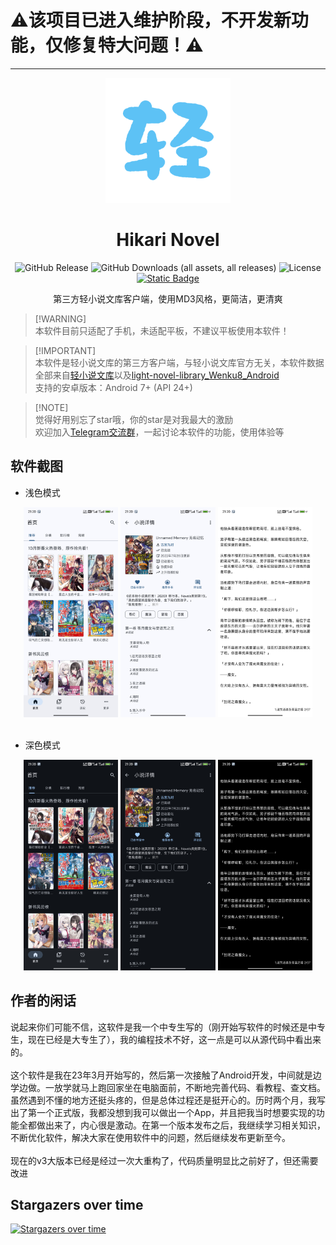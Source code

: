 # ⚠️该项目已进入维护阶段，不开发新功能，仅修复特大问题！⚠️
<hr>

<div align="center">

  <div align="center">
    <img src="./README/logo.png" alt="Logo" height="200">
  </div>

  # Hikari Novel

  <div>
    <img alt="GitHub Release" src="https://img.shields.io/github/v/release/15dd/wenku8reader?style=for-the-badge&color=%23408A23">
    <img alt="GitHub Downloads (all assets, all releases)" src="https://img.shields.io/github/downloads/15dd/wenku8reader/total?style=for-the-badge&color=%23478da7">
    <img alt="License" src="https://img.shields.io/badge/License-MIT-Green?style=for-the-badge&color=rgb(164%2C25%2C49)">
    <a href="https://t.me/+JH2H3VpET7ozMTU9"><img alt="Static Badge" src="https://img.shields.io/badge/Telegram-Join%20Group-blue?style=for-the-badge&logo=telegram"></a>
  </div>

  <p align="center"><font>第三方轻小说文库客户端，使用MD3风格，更简洁，更清爽</font></p>
  
</div>

> [!WARNING]\
> 本软件目前只适配了手机，未适配平板，不建议平板使用本软件！

> [!IMPORTANT]\
> 本软件是轻小说文库的第三方客户端，与轻小说文库官方无关，本软件数据全部来自[轻小说文库](https://www.wenku8.cc)以及[light-novel-library_Wenku8_Android](https://github.com/MewX/light-novel-library_Wenku8_Android)\
> 支持的安卓版本：Android 7+ (API 24+)

> [!NOTE]\
> 觉得好用别忘了star哦，你的star是对我最大的激励\
> 欢迎加入[Telegram交流群](https://t.me/+JH2H3VpET7ozMTU9)，一起讨论本软件的功能，使用体验等

## 软件截图
- 浅色模式
<div align="center">
  <img src="./README/1d.jpg" width="30%"></img> <img src="./README/2d.jpg" width="30%"></img> <img src="./README/3d.jpg" width="30%">
</div>

<br>

- 深色模式
<div align="center">
  <img src="./README/1n.jpg" width="30%"></img> <img src="./README/2n.jpg" width="30%"></img> <img src="./README/3n.jpg" width="30%">
</div>

## 作者的闲话
  说起来你们可能不信，这软件是我一个中专生写的（刚开始写软件的时候还是中专生，现在已经是大专生了），我的编程技术不好，这一点是可以从源代码中看出来的。
  <br>
  <br>
  这个软件是我在23年3月开始写的，然后第一次接触了Android开发，中间就是边学边做。一放学就马上跑回家坐在电脑面前，不断地完善代码、看教程、查文档。虽然遇到不懂的地方还挺头疼的，但是总体过程还是挺开心的。历时两个月，我写出了第一个正式版，我都没想到我可以做出一个App，并且把我当时想要实现的功能全都做出来了，内心很是激动。在第一个版本发布之后，我继续学习相关知识，不断优化软件，解决大家在使用软件中的问题，然后继续发布更新至今。
  <br>
  <br>
  现在的v3大版本已经是经过一次大重构了，代码质量明显比之前好了，但还需要改进

## Stargazers over time
[![Stargazers over time](https://starchart.cc/15dd/wenku8reader.svg?variant=adaptive)](https://starchart.cc/15dd/wenku8reader)